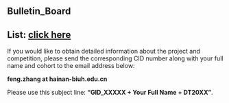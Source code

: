 

## Bulletin_Board

## List: [click here](https://pan.baidu.com/s/1zhttMKyCiLKFuVEZ19Dl_g?pwd=w8df)

If you would like to obtain detailed information about the project and competition,
please send the corresponding CID number along with your full name and cohort to the email address below:

<b>feng.zhang at hainan-biuh.edu.cn</b> 

Please use this subject line: <b>“GID_XXXXX + Your Full Name + DT20XX”</b>.

<br>
